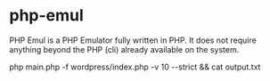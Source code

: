 # php-emul
PHP Emul is a PHP Emulator fully written in PHP. It does not require anything beyond the PHP (cli) already available on the system.


php main.php -f wordpress/index.php -v 10 --strict && cat output.txt
